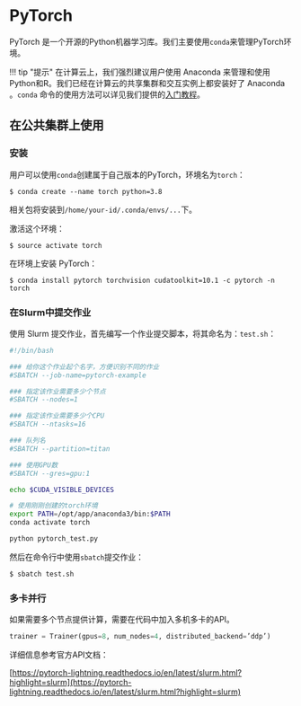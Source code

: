 # PyTorch

PyTorch 是一个开源的Python机器学习库。我们主要使用`conda`来管理PyTorch环境。

!!! tip "提示"
    在计算云上，我们强烈建议用户使用 Anaconda 来管理和使用Python和R。我们已经在计算云的共享集群和交互实例上都安装好了 Anaconda 。`conda` 命令的使用方法可以详见我们提供的[入门教程](conda.md)。

## 在公共集群上使用

### 安装

用户可以使用`conda`创建属于自己版本的PyTorch，环境名为`torch`：

```
$ conda create --name torch python=3.8
```

相关包将安装到`/home/your-id/.conda/envs/...`下。

激活这个环境：

```
$ source activate torch
```

在环境上安装 PyTorch：

```
$ conda install pytorch torchvision cudatoolkit=10.1 -c pytorch -n torch
```

### 在Slurm中提交作业

使用 Slurm 提交作业，首先编写一个作业提交脚本，将其命名为：`test.sh`：

```bash
#!/bin/bash

### 给你这个作业起个名字，方便识别不同的作业
#SBATCH --job-name=pytorch-example

### 指定该作业需要多少个节点
#SBATCH --nodes=1

### 指定该作业需要多少个CPU
#SBATCH --ntasks=16

### 队列名
#SBATCH --partition=titan

### 使用GPU数
#SBATCH --gres=gpu:1

echo $CUDA_VISIBLE_DEVICES

# 使用刚刚创建的torch环境
export PATH=/opt/app/anaconda3/bin:$PATH
conda activate torch

python pytorch_test.py
```

然后在命令行中使用`sbatch`提交作业：

```
$ sbatch test.sh
```

### 多卡并行

如果需要多个节点提供计算，需要在代码中加入多机多卡的API。

```python
trainer = Trainer(gpus=8, num_nodes=4, distributed_backend=’ddp’)
```

详细信息参考官方API文档：

[https://pytorch-lightning.readthedocs.io/en/latest/slurm.html?highlight=slurm](https://pytorch-lightning.readthedocs.io/en/latest/slurm.html?highlight=slurm)
